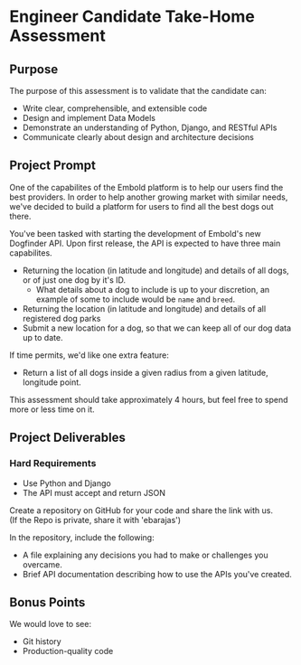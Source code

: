 # Engineer Candidate Take-Home Assessment

## Purpose

The purpose of this assessment is to validate that the candidate can:

* Write clear, comprehensible, and extensible code
* Design and implement Data Models
* Demonstrate an understanding of Python, Django, and RESTful APIs
* Communicate clearly about design and architecture decisions

## Project Prompt

One of the capabilites of the Embold platform is to help our users find the best providers. 
In order to help another growing market with similar needs, we've decided
to build a platform for users to find all the best dogs out there. 

You've been tasked with starting the development of Embold's new Dogfinder API.
Upon first release, the API is expected to have three main capabilites.
* Returning the location (in latitude and longitude) and details of all dogs, or of just one dog by it's ID.
    * What details about a dog to include is up to your discretion, an example of some to include would be `name` and `breed`.
* Returning the location (in latitude and longitude) and details of all registered dog parks
* Submit a new location for a dog, so that we can keep all of our dog data up to date.

If time permits, we'd like one extra feature: 
* Return a list of all dogs inside a given radius from a given latitude, longitude point. 

This assessment should take approximately 4 hours, but feel free to spend more or less time on it.

## Project Deliverables

### Hard Requirements
* Use Python and Django
* The API must accept and return JSON

Create a repository on GitHub for your code and share the link with us.  
(If the Repo is private, share it with 'ebarajas')

In the repository, include the following:
* A file explaining any decisions you had to make or challenges you overcame.
* Brief API documentation describing how to use the APIs you've created.

## Bonus Points

We would love to see:

* Git history
* Production-quality code